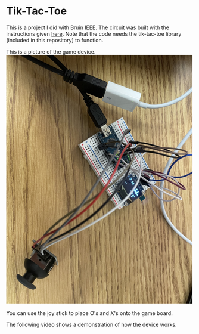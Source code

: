 # Tik-Tac-Toe
This is a project I did with Bruin IEEE. The circuit was built with the instructions given [here](https://docs.google.com/document/d/12zJmVFkFU5TZozYEekRMlBaQ7-u6MgCJe5gAbSow4Fg/edit?usp=sharing). Note that the code needs the tik-tac-toe library (included in this repository) to function.

This is a picture of the game device.
<img src="https://github.com/georgeluan49/tik-tac-toe/blob/main/gameBuino.jpg" width="500">
<p></p>
You can use the joy stick to place O's and X's onto the game board.

The following video shows a demonstration of how the device works.
